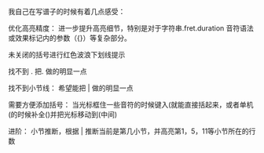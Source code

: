 我自己在写谱子的时候有着几点感受：

优化高亮精度： 进一步提升高亮细节，特别是对于字符串.fret.duration 音符语法或效果标记内的参数（{}）等复杂部分。

未关闭的括号进行红色波浪下划线提示

找不到 . 把. 做的明显一点

找不到小节线： 希望能把 | 做的明显一点

需要方便添加括号： 当光标框住一些音符的时候键入(就能直接括起来，或者单机 (的时候补全()并把光标移动到(中间)

进阶： 小节推断，根据 | 推断当前是第几小节，并高亮第1，5，11等小节所在的行数
